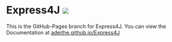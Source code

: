 # Express4J [![](https://jitpack.io/v/Adeithe/Express4J.svg?style=flat-square)](https://jitpack.io/#Adeithe/Express4J) 

This is the GitHub-Pages branch for Express4J. You can view the Documentation at [adeithe.github.io/Express4J](http://adeithe.github.io/Express4J)